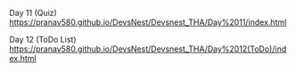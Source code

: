 
Day 11 (Quiz)  https://pranav580.github.io/DevsNest/Devsnest_THA/Day%2011/index.html

Day 12 (ToDo List) https://pranav580.github.io/DevsNest/Devsnest_THA/Day%2012(ToDo)/index.html
